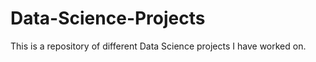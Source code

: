 # Data-Science-Projects

 This is a repository of different Data Science projects I have worked on.
